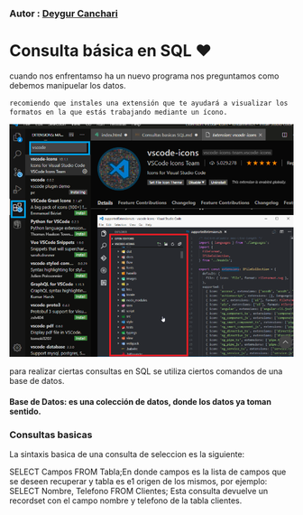 ### Autor : <a href= 'https://github.com/deygurc'>Deygur Canchari</a>

# Consulta básica en SQL ❤

cuando nos enfrentamso ha un nuevo programa nos preguntamos como debemos manipuelar los datos.

```
recomiendo que instales una extensión que te ayudará a visualizar los formatos en la que estás trabajando mediante un ícono.

```

![img src ](../Img/screenshot/iconos.png)

para realizar ciertas consultas en SQL se utiliza ciertos comandos de una base de datos.

#### Base de Datos: es una colección de datos, donde los datos ya toman sentido.
### Consultas basicas
La sintaxis basica de una consulta de seleccion es la siguiente:

SELECT Campos FROM Tabla;En donde campos es la lista de campos que se deseen recuperar y tabla es e1 
origen de los mismos, por ejemplo:
SELECT Nombre, Telefono FROM Clientes;
Esta consulta devuelve un recordset con el campo nombre y telefono de la tabla clientes. 